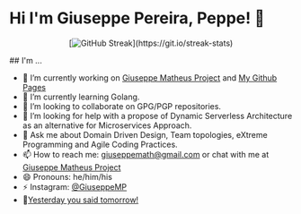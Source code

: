 # Hi I'm Giuseppe Pereira, Peppe! 👋
<div align="center">
  
[![GitHub Streak](http://github-readme-streak-stats.herokuapp.com?user=GiuseppeMP&theme=dracula&card_width=720&currStreakNum=EBEBEB&fire=EBE70F?)](https://git.io/streak-stats)

</div>
## I'm ...

- 🔭 I’m currently working on [Giuseppe Matheus Project](https://giuseppematheus.com) and [My Github Pages](https://giuseppemp.github.io)
- 🌱 I’m currently learning Golang.
- 👯 I’m looking to collaborate on GPG/PGP repositories.
- 🤔 I’m looking for help with a propose of Dynamic Serverless Architecture as an alternative for Microservices Approach.
- 💬 Ask me about Domain Driven Design, Team topologies, eXtreme Programming and Agile Coding Practices.
- 📫 How to reach me: giuseppemath@gmail.com or chat with me at [Giuseppe Matheus Project](https://giuseppematheus.com)
- 😄 Pronouns: he/him/his
- ⚡ Instagram: [@GiuseppeMP](https://www.instagram.com/giuseppematheus/)
- 🎯[Yesterday you said tomorrow!](https://www.youtube.com/watch?v=5-sfG8BV8wU)

